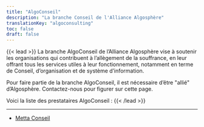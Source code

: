 ```yaml
---
title: "AlgoConseil"
description: "La branche Conseil de l'Alliance Algosphère"
translationKey: "algoconsulting"
toc: false
draft: false
---
```


{{< lead >}}
La branche AlgoConseil de l’Alliance Algosphère vise à soutenir les organisations qui contribuent à l’allègement de la souffrance, en leur offrant tous les services utiles à leur fonctionnement, notamment en terme de Conseil, d’organisation et de système d’information.

Pour faire partie de la branche AlgoConseil, il est nécessaire d’être "allié" d’Algosphère. Contactez-nous pour figurer sur cette page.

Voici la liste des prestataires AlgoConseil :
{{< /lead >}}

---

- [Metta Conseil](https://pro.mettaconseil.fr/)
